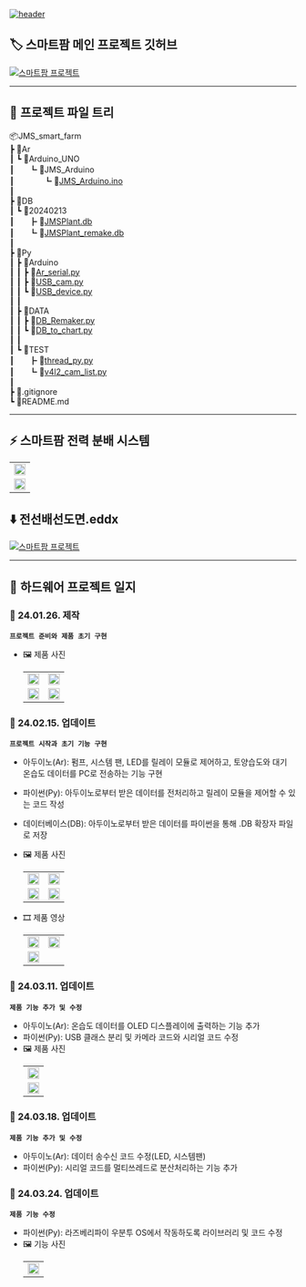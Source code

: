 [![header](https://capsule-render.vercel.app/api?type=venom&height=300&color=0:038C7F,45:04BF8A,60:04D98B,100:74BF04&text=JMS%20Smart%20Farm&fontAlign=50&fontColor=ffffff&textBg=false&desc=By%20JMS.HW%20:%20Lee%20Junho,%20Seo%20junghun&descAlign=50&descAlignY=63&fontAlignY=46)](https://github.com/CutTheWire/JMS_smart_farm.git)

## 🏷️ 스마트팜 메인 프로젝트 깃허브
[![스마트팜 프로젝트](https://capsule-render.vercel.app/api?type=waving&height=300&color=0:038C7F,30:04BF8A,70:04D98B,100:74BF04&text=Smart%20Farm%20Main&fontColor=ffffff&textBg=false&desc=Link%20:%20jgkim14_SmartFarm.git&descAlignY=53&fontAlignY=35&descAlign=67)](https://github.com/jgkim14/SmartFarm.git)

---

## 🌳 프로젝트 파일 트리
📦JMS_smart_farm  
 ┣ 📂Ar  
 ┃ ┗ 📂Arduino_UNO  
 ┃ㅤㅤ┗ 📂JMS_Arduino  
 ┃ㅤㅤㅤㅤ┗ 📜[JMS_Arduino.ino](https://github.com/CutTheWire/JMS_smart_farm/blob/main/Ar/Arduino_UNO/JMS_Arduino/JMS_Arduino.ino)  
 ┃  
 ┣ 📂DB  
 ┃ ┗ 📂20240213  
 ┃ㅤㅤ┣ 📜[JMSPlant.db](https://github.com/CutTheWire/JMS_smart_farm/blob/main/DB/20240213/JMSPlant.db)  
 ┃ㅤㅤ┗ 📜[JMSPlant_remake.db](https://github.com/CutTheWire/JMS_smart_farm/blob/main/DB/20240213/JMSPlant_remake.db)  
 ┃  
 ┣ 📂Py  
 ┃ ┣ 📂Arduino  
 ┃ ┃ ┣ 📜[Ar_serial.py](https://github.com/CutTheWire/JMS_smart_farm/blob/main/Py/Arduino/Ar_serial.py)  
 ┃ ┃ ┣ 📜[USB_cam.py](https://github.com/CutTheWire/JMS_smart_farm/blob/main/Py/Arduino/USB_cam.py)  
 ┃ ┃ ┗ 📜[USB_device.py](https://github.com/CutTheWire/JMS_smart_farm/blob/main/Py/Arduino/USB_device.py)  
 ┃ ┃  
 ┃ ┣ 📂DATA  
 ┃ ┃ ┣ 📜[DB_Remaker.py](https://github.com/CutTheWire/JMS_smart_farm/blob/main/Py/DATA/DB_Remaker.py)  
 ┃ ┃ ┗ 📜[DB_to_chart.py](https://github.com/CutTheWire/JMS_smart_farm/blob/main/Py/DATA/DB_to_chart.py)  
 ┃ ┃  
 ┃ ┗ 📂TEST  
 ┃ㅤㅤ┣ 📜[thread_py.py](https://github.com/CutTheWire/JMS_smart_farm/blob/main/Py/TEST/thread_py.py)  
 ┃ㅤㅤ┗ 📜[v4l2_cam_list.py](https://github.com/CutTheWire/JMS_smart_farm/blob/main/Py/TEST/v4l2_cam_list.py)  
 ┃  
 ┣ 📜.gitignore  
 ┗ 📜README.md  

---

## ⚡ 스마트팜 전력 분배 시스템
   <table> 
      <tr> 
         <td><img src="https://drive.google.com/uc?export=view&id=13ar-wA-7TMwUxgA23lSkwvVG2YBkz0Jr" width="100%"></td>
      <tr> 
      </tr> 
         <td><img src="https://drive.google.com/uc?export=view&id=16K5b2SZef0kbdzVoox6DTChH2M7OzhQk" width="100%"></td>
      </tr> 
   </table>
   
   ## ⬇️ 전선배선도면.eddx
   [![스마트팜 프로젝트](https://drive.google.com/uc?export=view&id=16YLoCCLto-hLLAYDK2dCux5KVayjZyTT)](https://drive.google.com/file/d/16HMf_8yOA0kCh1TgKVcjFiXK0HJdRApW/view?usp=sharing) 
   
---
   
## 📑 하드웨어 프로젝트 일지

### 🔖 24.01.26. 제작
**`프로젝트 준비와 제품 초기 구현`**
- 🖼️ 제품 사진
   <table> 
      <tr> 
         <td><img src="https://drive.google.com/uc?export=view&id=13nXrkL33pT9uBIrKXoJrSGe4aOVKN_0u" width="100%"></td>
         <td><img src="https://drive.google.com/uc?export=view&id=144tk6avxZNa4_HuzkyqxFrZhR9xbo1h8" width="100%"></td>
      </tr> 
      <tr> 
         <td><img src="https://drive.google.com/uc?export=view&id=14Ogi2ysVYqVO2q12Cxmg59WsElty5bQ0" width="100%"></td>
         <td><img src="https://drive.google.com/uc?export=view&id=13uQe_D5V6Vn22UHL7goNzCJvzEg53_kq" width="100%"></td>
      </tr> 
   </table>
   
### 🔖 24.02.15. 업데이트
**`프로젝트 시작과 초기 기능 구현`**
- 아두이노(Ar): 펌프, 시스템 팬, LED를 릴레이 모듈로 제어하고, 토양습도와 대기 온습도 데이터를 PC로 전송하는 기능 구현
- 파이썬(Py): 아두이노로부터 받은 데이터를 전처리하고 릴레이 모듈을 제어할 수 있는 코드 작성
- 데이터베이스(DB): 아두이노로부터 받은 데이터를 파이썬을 통해 .DB 확장자 파일로 저장
- 🖼️ 제품 사진
   <table> 
      <tr> 
         <td><img src="https://drive.google.com/uc?export=view&id=13hmXm9q-x0pQnWn0C0wjOHo7t0IL7lk2" width="100%"></td> 
         <td><img src="https://drive.google.com/uc?export=view&id=13i56eYeBd5VBV6YraZ1dXHlAZf_3Xk6A" width="100%"></td> 
      </tr> 
      <tr> 
         <td><img src="https://drive.google.com/uc?export=view&id=13qgIXqM7vBqzyXxmizOYfaGgQFW42agh" width="100%"></td> 
         <td><img src="https://drive.google.com/uc?export=view&id=14zYG7T70KisGZ1m65AzTxvDTOlSMxEH4" width="100%"></td> 
      </tr> 
   </table>

- 🎞️ 제품 영상
  <table> 
     <tr> 
        <td><a href="https://youtu.be/A4H0RPvCFv8"><img src="http://img.youtube.com/vi/A4H0RPvCFv8/0.jpg" width="100%"></a></td> 
        <td><a href="https://youtu.be/YNV4qOM-Ld0"><img src="http://img.youtube.com/vi/YNV4qOM-Ld0/0.jpg" width="100%"></a></td> 
     </tr> 
     <tr> 
        <td><a href="https://youtu.be/Wl-SsZUtTho"><img src="http://img.youtube.com/vi/Wl-SsZUtTho/0.jpg" width="100%"></a></td> 
        <td></td> 
     </tr> 
  </table>
   
### 🔖 24.03.11. 업데이트
**`제품 기능 추가 및 수정`**
- 아두이노(Ar): 온습도 데이터를 OLED 디스플레이에 출력하는 기능 추가
- 파이썬(Py): USB 클래스 분리 및 카메라 코드와 시리얼 코드 수정
- 🖼️ 제품 사진
   <table> 
      <tr> 
         <td><img src="https://drive.google.com/uc?export=view&id=15B5EbrdnA6jyz5gmvjj9xaWWKY4uvRn2" width="100%"></td> 
      <tr> 
      </tr>
         <td><img src="https://drive.google.com/uc?export=view&id=15lUDmlrBODD5llfT7j13NlH91uyC1SxP" width="100%"></td> 
      </tr> 
   </table>

### 🔖 24.03.18. 업데이트
**`제품 기능 추가 및 수정`**
- 아두이노(Ar): 데이터 송수신 코드 수정(LED, 시스템팬)
- 파이썬(Py): 시리얼 코드를 멀티쓰레드로 분산처리하는 기능 추가

### 🔖 24.03.24. 업데이트
**`제품 기능 수정`**
- 파이썬(Py): 라즈베리파이 우분투 OS에서 작동하도록 라이브러리 및 코드 수정
- 🖼️ 기능 사진
   <table> 
      <tr> 
         <td><img src="https://drive.google.com/uc?export=view&id=1Zk3cf9SlDXYjIp0twA4vFQgXR4xKxmK2" width="100%"></td>
      </tr> 
   </table>
